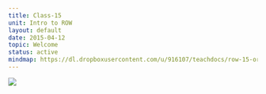 ```yaml
---
title: Class-15
unit: Intro to ROW
layout: default
date: 2015-04-12
topic: Welcome
status: active
mindmap: https://dl.dropboxusercontent.com/u/916107/teachdocs/row-15-ordo.png
---
```


![](https://dl.dropboxusercontent.com/u/916107/teachdocs/row-15-ordo.png)
